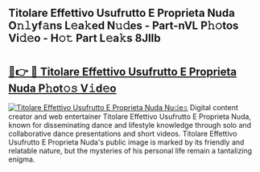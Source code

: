 ## Titolare Effettivo Usufrutto E Proprieta Nuda O𝚗𝚕yf𝚊ns L𝚎a𝚔ed N𝚞𝚍es - Part-nVL P𝚑𝚘tos Vi𝚍𝚎o - H𝚘𝚝 Part L𝚎a𝚔s 8JIIb

# <h2><a href="http://kf31xue.oniu.top/?m=Titolare+Effettivo+Usufrutto+E+Proprieta+Nuda">🔗👉 🔴 Titolare Effettivo Usufrutto E Proprieta Nuda P𝚑ot𝚘𝚜 V𝚒d𝚎o</a></h2>

[![Titolare Effettivo Usufrutto E Proprieta Nuda Nu𝚍e𝚜](https://i.imgur.com/0qMVB7G.gif)](http://kf31xue.oniu.top/?m=Titolare+Effettivo+Usufrutto+E+Proprieta+Nuda)
Digital content creator and web entertainer Titolare Effettivo Usufrutto E Proprieta Nuda, known for disseminating dance and lifestyle knowledge through solo and collaborative dance presentations and short videos. Titolare Effettivo Usufrutto E Proprieta Nuda's public image is marked by its friendly and relatable nature, but the mysteries of his personal life remain a tantalizing enigma.  
